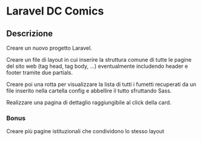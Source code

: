 Laravel DC Comics
===
## **Descrizione**
Creare un nuovo progetto Laravel. 

Creare un file di layout in cui inserire la struttura comune di tutte le pagine del sito web (tag head, tag body, ...) eventualmente includendo header e footer tramite due partials.

Creare poi una rotta per visualizzare la lista di tutti i fumetti recuperati da un file inserito nella cartella config e abbellire il tutto sfruttando Sass.

Realizzare una pagina di dettaglio raggiungibile al click della card.

### **Bonus**
Creare più pagine istituzionali che condividono lo stesso layout
